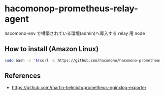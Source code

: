 # hacomonop-prometheus-relay-agent

hacomono-env で構築されている環境(admin)へ導入する relay 用 node

## How to install (Amazon Linux)

```sh
sudo bash -c "$(curl -L https://github.com/hacomono/hacomono-prometheus-relay-agent/releases/download/v0.1.2/install.bash)"
```

## References

* https://github.com/martin-helmich/prometheus-nginxlog-exporter

